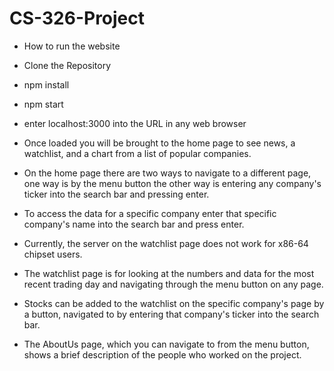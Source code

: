 # CS-326-Project
- How to run the website
- Clone the Repository
- npm install
- npm start
- enter localhost:3000 into the URL in any web browser

- Once loaded you will be brought to the home page to see news, a watchlist, and a chart from a list of popular companies.

- On the home page there are two ways to navigate to a different page, one way is by the menu button the other way is entering any company's ticker into the search bar and pressing enter.

- To access the data for a specific company enter that specific company's name into the search bar and press enter.

- Currently, the server on the watchlist page does not work for x86-64 chipset users.
- The watchlist page is for looking at the numbers and data for the most recent trading day and navigating through the menu button on any page.
- Stocks can be added to the watchlist on the specific company's page by a button, navigated to by entering that company's ticker into the search bar.

- The AboutUs page, which you can navigate to from the menu button, shows a brief description of the people who worked on the project.
